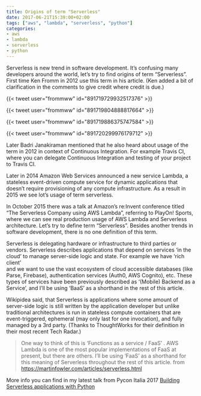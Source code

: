 ```yaml
---
title: Origins of term "Serverless"
date: 2017-06-21T15:39:00+02:00
tags: ["aws", "lambda", "serverless", "python"]
categories:
- aws
- lambda
- serverless
- python
---
```


Serverless is new trend in software development. It’s confusing many developers 
around the world, let’s try to find origins of term “Serverless”. 
First time Ken Fromm in 2012 use this term in his article. 
(Ken added a bit of clarification in the comments to give credit where 
credit is due.)


{{< tweet user="frommww" id="891719729932517376" >}}

{{< tweet user="frommww" id="891719804888817664" >}}

{{< tweet user="frommww" id="891719886375747584" >}}

{{< tweet user="frommww" id="891720299976179712" >}}

Later Badri Janakiraman mentioned that he also heard about usage of the term in 2012 in context 
of Continuous Integration. For example Travis CI, where you can delegate 
Continuous Integration and testing of your project to Travis CI. 

Later in 2014  Amazon Web Services announced a new service Lambda, a stateless 
event-driven compute service for dynamic applications that doesn’t require 
provisioning of any compute infrastructure. As a result in 2015 we see lot’s 
usage of term serverless. 

In October 2015 there was a talk at Amazon’s re:Invent 
conference titled “The Serverless Company using AWS Lambda”, 
referring to PlayOn! Sports, where we can see real production usage of 
AWS Lambda and Serverless architecture.
Let’s try to define term “Serverless”. Besides another trends in software 
development, there is no one definition of this term.
  
Serverless is delegating hardware or infrastructure to third parties or vendors.
Serverless describes applications that depend on services ‘in the cloud’ 
to manage server-side logic and state. For example we have ‘rich client’  
and we want to use the vast ecosystem of cloud accessible databases 
(like Parse, Firebase), authentication services (Auth0, AWS Cognito), etc. 
These types of services have been previously described as 
‘(Mobile) Backend as a Service’, and I’ll be using ‘BaaS’ as a shorthand 
in the rest of this article.

Wikipidea said, that Serverless is applications where some amount of 
server-side logic is still written by the application developer but unlike 
traditional architectures is run in stateless compute containers that are 
event-triggered, ephemeral (may only last for one invocation), and fully 
managed by a 3rd party. (Thanks to ThoughtWorks for their definition in their 
most recent Tech Radar.) 

>One way to think of this is ‘Functions as a service / FaaS’ . AWS Lambda 
is one of the most popular implementations of FaaS at present, but there 
are others. I’ll be using ‘FaaS’ as a shorthand for this meaning of 
Serverless throughout the rest of this article.
from https://martinfowler.com/articles/serverless.html

More info you can find in my latest talk from Pycon Italia 2017 
[Building Serverless applications with Python](https://asoldatenko.org/pycon-italia-2017.html)
